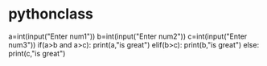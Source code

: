 # pythonclass
a=int(input("Enter num1"))
b=int(input("Enter num2"))
c=int(input("Enter num3"))
if(a>b and a>c):
  print(a,"is great")
elif(b>c):
  print(b,"is great")
else:
  print(c,"is great")
  
